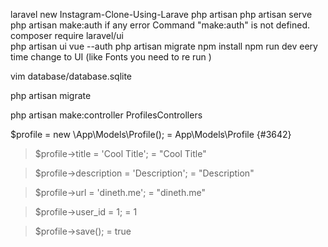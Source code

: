 laravel new Instagram-Clone-Using-Larave
php artisan
php artisan serve 
php artisan make:auth
    if any error   Command "make:auth" is not defined.  
        composer require laravel/ui  
        php artisan ui vue --auth
        php artisan migrate
npm install
npm run dev eery time change to UI (like Fonts you need to re run )

vim database/database.sqlite

php artisan migrate

php artisan make:controller ProfilesControllers

$profile = new \App\Models\Profile();
= App\Models\Profile {#3642}

> $profile->title = 'Cool  Title';
= "Cool  Title"

> $profile->description = 'Description';
= "Description"

> $profile->url = 'dineth.me';
= "dineth.me"

> $profile->user_id = 1;
= 1

> $profile->save();
= true